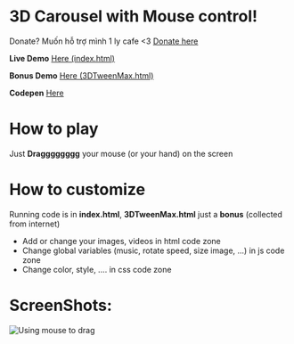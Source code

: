 # 3D Carousel with Mouse control!

Donate? Muốn hỗ trợ mình 1 ly cafe <3 [Donate here](https://github.com/HoangTran0410/HoangTran0410/blob/main/DONATE.md)
 
**Live Demo** [Here (index.html)](https://hoangtran0410.github.io/3DCarousel/)

**Bonus Demo** [Here (3DTweenMax.html)](https://hoangtran0410.github.io/3DCarousel/3DTweenMax.html)

**Codepen** [Here](https://codepen.io/hoanghien0410/pen/MMPaqm)

# How to play
Just **Dragggggggg** your mouse (or your hand) on the screen

# How to customize
Running code is in **index.html**, **3DTweenMax.html** just a **bonus** (collected from internet)

 - Add or change your images, videos in html code zone
 - Change global variables (music, rotate speed, size image, ...) in js code zone
 - Change color, style, .... in css code zone

# ScreenShots:
![Using mouse to drag](./screenshots/screenshot.png)
